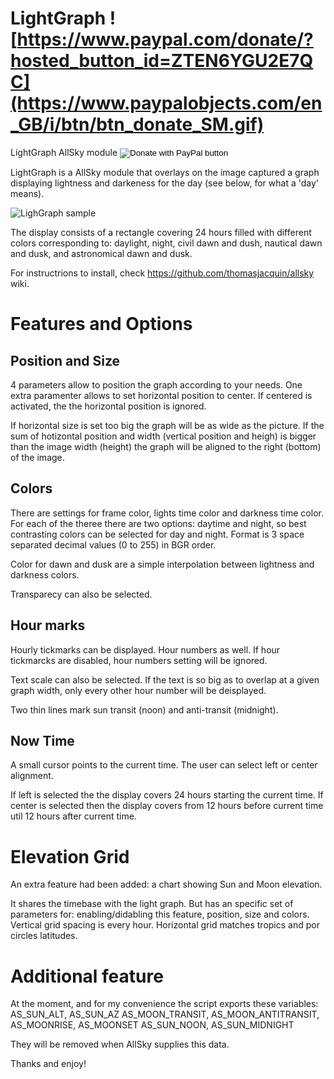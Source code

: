# LightGraph ![https://www.paypal.com/donate/?hosted_button_id=ZTEN6YGU2E7QC](https://www.paypalobjects.com/en_GB/i/btn/btn_donate_SM.gif)
LightGraph AllSky module <input type="image" src="https://www.paypalobjects.com/en_GB/i/btn/btn_donate_SM.gif" border="0" name="submit" title="PayPal - The safer, easier way to pay online!" alt="Donate with PayPal button" />

LightGraph is a AllSky module that overlays on the image captured a graph displaying lightness and darkeness for the day (see below, for what a 'day' means).

![LighGraph sample](https://cgastrophoto.co.uk/lightgraph/lightgraph_sample.JPG)

The display consists of a rectangle covering 24 hours filled with different colors corresponding to: daylight, night, civil dawn and dush, nautical dawn and dusk, and astronomical dawn and dusk.

For instructrions to install, check https://github.com/thomasjacquin/allsky wiki.

# Features and Options

## Position and Size
4 parameters allow to position the graph according to your needs. One extra paramenter allows to set horizontal position to center. If centered is activated, the the horizontal position is ignored.

If horizontal size is set too big the graph will be as wide as the picture.
If the sum of hotizontal position and width (vertical position and heigh) is bigger than the image width (height) the graph will be aligned to the right (bottom) of the image.

## Colors

There are settings for frame color, lights time color and darkness time color. For each of the theree there are two options: daytime and night, so best contrasting colors can be selected for day and night. Format is 3 space separated decimal values (0 to 255) in BGR order.

Color for dawn and dusk are a simple interpolation between lightness and darkness colors.

Transparecy can also be selected.

## Hour marks

Hourly tickmarks can be displayed. Hour numbers as well. If hour tickmarcks are disabled, hour numbers setting will be ignored.

Text scale can also be selected. If the text is so big as to overlap at a given graph width, only every other hour number will be deisplayed.

Two thin lines mark sun transit (noon) and anti-transit (midnight).

## Now Time

A small cursor points to the current time. The user can select left or center alignment.

If left is selected the the display covers 24 hours starting the current time.
If center is selected then the display covers from 12 hours before current time util 12 hours after current time.

# Elevation Grid

An extra feature had been added: a chart showing Sun and Moon elevation.

It shares the timebase with the light graph. But has an specific set of parameters for: enabling/didabling this feature, position, size and colors.
Vertical grid spacing is every hour. Horizontal grid matches tropics and 
por circles latitudes.

# Additional feature

At the moment, and for my convenience the script exports these variables:
AS_SUN_ALT, AS_SUN_AZ
AS_MOON_TRANSIT, AS_MOON_ANTITRANSIT, AS_MOONRISE, AS_MOONSET
AS_SUN_NOON, AS_SUN_MIDNIGHT

They will be removed when AllSky supplies this data.

Thanks and enjoy!
